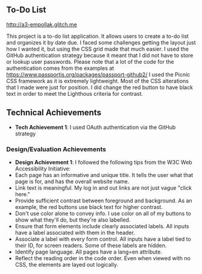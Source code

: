 ## To-Do List

http://a3-empollak.glitch.me

This project is a to-do list application. It allows users to create a to-do list and organizes it by date due.
I faced some challenges getting the layout just how I wanted it, but using the CSS grid made that much easier.
I used the GitHub authentication strategy because it meant that I did not have to store or lookup user passwords. 
Please note that a lot of the code for the authentication comes from the examples at https://www.passportjs.org/packages/passport-github2/
I used the Picnic CSS framework as it is extremely lightweight. Most of the CSS alterations that I made were just for position.
I did change the red button to have black text in order to meet the Lighthous criteria for contrast.

## Technical Achievements
- **Tech Achievement 1**: I used OAuth authentication via the GitHub strategy

### Design/Evaluation Achievements
- **Design Achievement 1**: I followed the following tips from the W3C Web Accessibility Initiative:
- Each page has an informative and unique title. It tells the user what that page is for, and has the overall website name.
- Link text is meaningful. My log in and out links are not just vague "click here."
- Provide sufficient contrast between foreground and background. As an example, the red buttons use black text for higher contrast.
- Don't use color alone to convey info. I use color on all of my buttons to show what they'll do, but they're also labelled.
- Ensure that form elements include clearly associated labels. All inputs have a label associated with them in the header.
- Associate a label with every form control. All inputs have a label tied to their ID, for screen readers. Some of these labels are hidden.
- Identify page language. All pages have a lang=en attribute.
- Reflect the reading order in the code order. Even when viewed with no CSS, the elements are layed out logically.